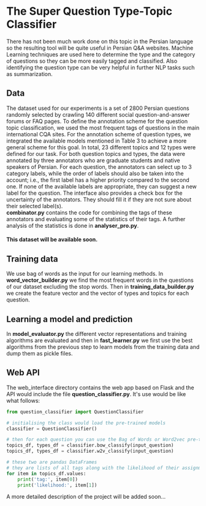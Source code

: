 # The Super Question Type-Topic Classifier
There has not been much work done on this topic in the Persian language so the resulting tool will be quite useful in Persian Q&A websites. Machine Learning techniques are used here to determine the type and the category of questions so they can be more easily tagged and classified. Also identifying the question type can be very helpful in further NLP tasks such as summarization.
## Data
The dataset used for our experiments is a set of 2800 Persian questions randomly selected by crawling 140 different social question-and-answer forums or FAQ pages. To define the annotation scheme for the question topic classification, we used the most frequent tags of questions in the main international CQA sites. For the annotation scheme of question types, we integrated the available models mentioned in Table 3 to achieve a more general scheme for this goal. In total, 23 different topics and 12 types were defined for our task.
For both question topics and types, the data were annotated by three annotators who are graduate students and native speakers of Persian. 
For each question, the annotators can select up to 3 category labels, while the order of labels should also be taken into the account; i.e., the first label has a higher priority compared to the second one. If none of the available labels are appropriate, they can suggest a new label for the question. The interface also provides a check box for the uncertainty of the annotators. They should fill it if they are not sure about their selected label(s).
<br><b>combinator.py</b> contains the code for combining the tags of these annotators and evaluating some of the statistics of their tags. A further analysis of the statistics is done in <b>analyser_pro.py</b>.
#### This dataset will be available soon.
## Training data
We use bag of words as the input for our learning methods. In <b>word_vector_builder.py</b> we find the most frequent words in the questions of our dataset excluding the stop words. Then in <b>training_data_builder.py</b> we create the feature vector and the vector of types and topics for each question. 
## Learning a model and prediction
In <b>model_evaluator.py</b> the different vector representations and training algorithms are evaluated and then in <b>fast_learner.py</b> we first use the best algorithms from the previous step to learn models from the training data and dump them as pickle files.

## Web API
The web_interface directory contains the web app based on Flask and the API would include the file <b>question_classifier.py</b>. It's use would be like what follows:
```python
from question_classifier import QuestionClassifier

# initialising the class would load the pre-trained models
classifier = QuestionClassifier()

# then for each question you can use the Bag of Words or Word2vec pre-trained model
topics_df, types_df = classifier.bow_classify(input_question)
topics_df, types_df = classifier.w2v_classify(input_question)

# these two are pandas DataFrames
# they are lists of all tags along with the likelihood of their assignment to the input question
for item in topics_df.values:
    print('tag:', item[0])
    print('likelihood:', item[1])
```

A more detailed description of the project will be added soon...
